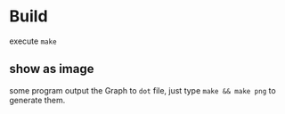 # Build
execute  `make`

## show as image
some program output the Graph to `dot` file, just type `make && make png` to generate them.
